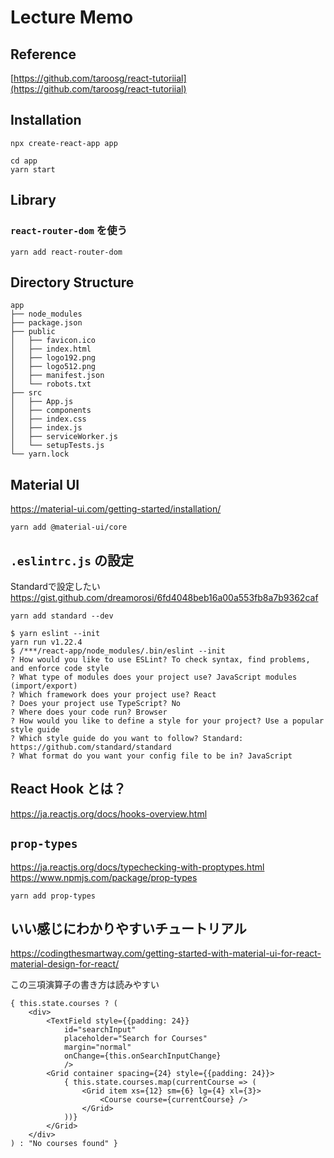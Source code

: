 # Lecture Memo

## Reference
[https://github.com/taroosg/react-tutoriial](https://github.com/taroosg/react-tutoriial)

## Installation

```
npx create-react-app app
```

```
cd app
yarn start
```

## Library

### `react-router-dom` を使う

```
yarn add react-router-dom
```




## Directory Structure

```
app
├── node_modules
├── package.json
├── public
│   ├── favicon.ico
│   ├── index.html
│   ├── logo192.png
│   ├── logo512.png
│   ├── manifest.json
│   └── robots.txt
├── src
│   ├── App.js
│   ├── components
│   ├── index.css
│   ├── index.js
│   ├── serviceWorker.js
│   └── setupTests.js
└── yarn.lock
```

## Material UI

https://material-ui.com/getting-started/installation/
```
yarn add @material-ui/core
```

## `.eslintrc.js` の設定

Standardで設定したい  
https://gist.github.com/dreamorosi/6fd4048beb16a00a553fb8a7b9362caf  
  
```
yarn add standard --dev
```

```
$ yarn eslint --init        
yarn run v1.22.4
$ /***/react-app/node_modules/.bin/eslint --init
? How would you like to use ESLint? To check syntax, find problems, and enforce code style
? What type of modules does your project use? JavaScript modules (import/export)
? Which framework does your project use? React
? Does your project use TypeScript? No
? Where does your code run? Browser
? How would you like to define a style for your project? Use a popular style guide
? Which style guide do you want to follow? Standard: https://github.com/standard/standard
? What format do you want your config file to be in? JavaScript
```

## React Hook とは？

https://ja.reactjs.org/docs/hooks-overview.html
  
## `prop-types`
https://ja.reactjs.org/docs/typechecking-with-proptypes.html  
https://www.npmjs.com/package/prop-types  
```
yarn add prop-types
```

## いい感じにわかりやすいチュートリアル

https://codingthesmartway.com/getting-started-with-material-ui-for-react-material-design-for-react/

この三項演算子の書き方は読みやすい

```
{ this.state.courses ? (
    <div>
        <TextField style={{padding: 24}}
            id="searchInput"
            placeholder="Search for Courses"   
            margin="normal"
            onChange={this.onSearchInputChange}
            />
        <Grid container spacing={24} style={{padding: 24}}>
            { this.state.courses.map(currentCourse => (
                <Grid item xs={12} sm={6} lg={4} xl={3}>
                    <Course course={currentCourse} />
                </Grid>
            ))}
        </Grid>
    </div>
) : "No courses found" }
```


